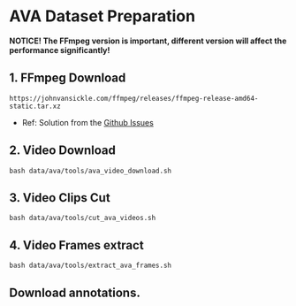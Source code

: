 # AVA Dataset Preparation
**NOTICE! The FFmpeg version is important, different version will affect the performance significantly!**

## 1. FFmpeg Download
```
https://johnvansickle.com/ffmpeg/releases/ffmpeg-release-amd64-static.tar.xz
```
- Ref: Solution from the [Github Issues](https://github.com/facebookresearch/video-long-term-feature-banks/issues/29)

## 2. Video Download
```
bash data/ava/tools/ava_video_download.sh
```

## 3. Video Clips Cut
```
bash data/ava/tools/cut_ava_videos.sh
```

## 4. Video Frames extract
```
bash data/ava/tools/extract_ava_frames.sh
```

## Download annotations.

